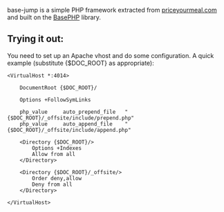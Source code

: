 base-jump is a simple PHP framework extracted from [priceyourmeal.com](http://www.priceyourmeal.com) and built
on the [BasePHP](http://github.com/jaz303/base-php/tree/master) library.



Trying it out:
--------------

You need to set up an Apache vhost and do some configuration. A quick example
(substitute {$DOC_ROOT} as appropriate):

    <VirtualHost *:4014>
    
        DocumentRoot {$DOC_ROOT}/
    
        Options +FollowSymLinks
    
        php_value     auto_prepend_file   "{$DOC_ROOT}/_offsite/include/prepend.php"
        php_value     auto_append_file    "{$DOC_ROOT}/_offsite/include/append.php"
    
        <Directory {$DOC_ROOT}/>
            Options +Indexes
            Allow from all
        </Directory>
    
        <Directory {$DOC_ROOT}/_offsite/>
            Order deny,allow
            Deny from all
        </Directory>
    
    </VirtualHost>

